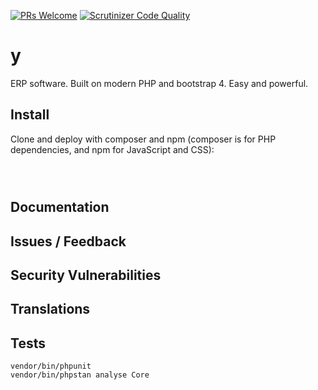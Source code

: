 [![PRs Welcome](https://img.shields.io/badge/PRs-welcome-brightgreen.svg)](https://github.com/NeorazorX/facturascripts/issues?utf8=✓&q=is%3Aopen%20is%3Aissue)
[![Scrutinizer Code Quality](https://scrutinizer-ci.com/g/NeoRazorX/facturascripts/badges/quality-score.png?b=master)](https://scrutinizer-ci.com/g/NeoRazorX/facturascripts/?branch=master)

# y
ERP software. Built on modern PHP and bootstrap 4. Easy and powerful.

## Install
Clone and deploy with composer and npm (composer is for PHP dependencies, and npm for JavaScript and CSS):
```

 
```

## Documentation

## Issues / Feedback

## Security Vulnerabilities


## Translations


## Tests
```
vendor/bin/phpunit
vendor/bin/phpstan analyse Core
```
